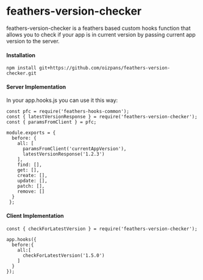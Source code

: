 # feathers-version-checker
feathers-version-checker is a feathers based custom hooks function that allows you to check if your app is in current version by passing current app version to the server.

<h4> Installation </h4>

`npm install git+https://github.com/oizpans/feathers-version-checker.git`

<h4> Server Implementation </h4>

In your app.hooks.js you can use it this way:

```
const pfc = require('feathers-hooks-common');
const { latestVersionResponse } = require('feathers-version-checker');
const { paramsFromClient } = pfc;

module.exports = {
  before: {
    all: [
      paramsFromClient('currentAppVersion'),
      latestVersionResponse('1.2.3')
    ],
    find: [],
    get: [],
    create: [],
    update: [],
    patch: [],
    remove: []
  }
 };
 ```

<h4> Client Implementation </h4>

```
const { checkForLatestVersion } = require('feathers-version-checker');

app.hooks({
  before:{
    all:[
      checkForLatestVersion('1.5.0')
    ]
  }
});
```

